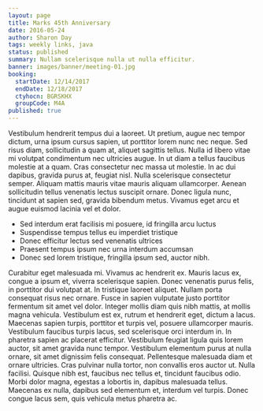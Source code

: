 ```yaml
---
layout: page
title: Marks 45th Anniversary
date: 2016-05-24
author: Sharon Day
tags: weekly links, java
status: published
summary: Nullam scelerisque nulla ut nulla efficitur.
banner: images/banner/meeting-01.jpg
booking:
  startDate: 12/14/2017
  endDate: 12/18/2017
  ctyhocn: BGRSKHX
  groupCode: M4A
published: true
---
```

Vestibulum hendrerit tempus dui a laoreet. Ut pretium, augue nec tempor dictum, urna ipsum cursus sapien, ut porttitor lorem nunc nec neque. Sed risus diam, sollicitudin a quam at, aliquet sagittis tellus. Nulla id libero vitae mi volutpat condimentum nec ultricies augue. In ut diam a tellus faucibus molestie at a quam. Cras consectetur nec massa ut molestie. In ac dui dapibus, gravida purus at, feugiat nisl. Nulla scelerisque consectetur semper. Aliquam mattis mauris vitae mauris aliquam ullamcorper. Aenean sollicitudin tellus venenatis lectus suscipit ornare. Donec ligula nunc, tincidunt at sapien sed, gravida bibendum metus. Vivamus eget arcu et augue euismod lacinia vel et dolor.

* Sed interdum erat facilisis mi posuere, id fringilla arcu luctus
* Suspendisse tempus tellus eu imperdiet tristique
* Donec efficitur lectus sed venenatis ultrices
* Praesent tempus ipsum nec urna interdum accumsan
* Donec sed lorem tristique, fringilla ipsum sed, auctor nibh.

Curabitur eget malesuada mi. Vivamus ac hendrerit ex. Mauris lacus ex, congue a ipsum et, viverra scelerisque sapien. Donec venenatis purus felis, in porttitor dui volutpat at. In tristique laoreet aliquet. Nullam porta consequat risus nec ornare. Fusce in sapien vulputate justo porttitor fermentum sit amet vel dolor. Integer mollis diam quis nibh mattis, at mollis magna vehicula. Vestibulum est ex, rutrum et hendrerit eget, dictum a lacus. Maecenas sapien turpis, porttitor et turpis vel, posuere ullamcorper mauris. Vestibulum faucibus turpis lacus, sed scelerisque orci interdum in. In pharetra sapien ac placerat efficitur. Vestibulum feugiat ligula quis lorem auctor, sit amet gravida nunc tempor. Vestibulum elementum purus at nulla ornare, sit amet dignissim felis consequat.
Pellentesque malesuada diam et ornare ultricies. Cras pulvinar nulla tortor, non convallis eros auctor ut. Nulla facilisi. Quisque nibh est, faucibus nec tellus et, tincidunt faucibus odio. Morbi dolor magna, egestas a lobortis in, dapibus malesuada tellus. Maecenas ex nulla, dapibus sed elementum et, interdum vel turpis. Donec congue lacus sem, quis vehicula metus pharetra ac.

